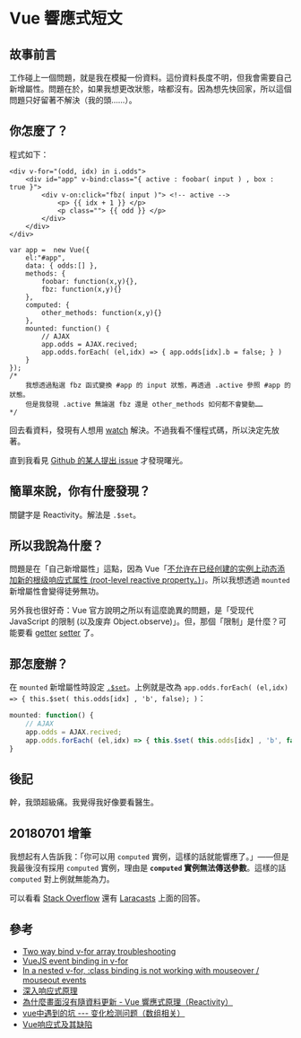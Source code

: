 # Vue 響應式短文

## 故事前言

工作碰上一個問題，就是我在模擬一份資料。這份資料長度不明，但我會需要自己新增屬性。問題在於，如果我想更改狀態，啥都沒有。因為想先快回家，所以這個問題只好留著不解決（我的頭……）。

## 你怎麼了？

程式如下：

```vue
<div v-for="(odd, idx) in i.odds">
    <div id="app" v-bind:class="{ active : foobar( input ) , box : true }">
        <div v-on:click="fbz( input )"> <!-- active -->
            <p> {{ idx + 1 }} </p>
            <p class=""> {{ odd }} </p>
        </div>
    </div>
</div>

var app =  new Vue({
    el:"#app",
    data: { odds:[] },
    methods: {
        foobar: function(x,y){},
        fbz: function(x,y){}
    },
    computed: {
        other_methods: function(x,y){}
    },
    mounted: function() {
        // AJAX
        app.odds = AJAX.recived;
        app.odds.forEach( (el,idx) => { app.odds[idx].b = false; } )
    }
});
/*
    我想透過點選 fbz 函式變換 #app 的 input 狀態，再透過 .active 參照 #app 的狀態。
    但是我發現 .active 無論選 fbz 還是 other_methods 如何都不會變動……
*/
```

回去看資料，發現有人想用 [watch](https://stackoverflow.com/questions/36978333/vuejs-event-binding-in-v-for) 解決。不過我看不懂程式碼，所以決定先放著。

直到我看見 [Github 的某人提出 issue](https://github.com/vuejs/vue/issues/5565) 才發現曙光。

## 簡單來說，你有什麼發現？

關鍵字是 Reactivity。解法是 `.$set`。

## 所以我說為什麼？

問題是在「自己新增屬性」這點，因為 Vue「[不允许在已经创建的实例上动态添加新的根级响应式属性 (root-level reactive property。)](https://cn.vuejs.org/v2/guide/reactivity.html)」。所以我想透過 `mounted` 新增屬性會變得徒勞無功。

另外我也很好奇：Vue 官方說明之所以有這麼詭異的問題，是「受现代 JavaScript 的限制 (以及废弃 Object.observe)」。但，那個「限制」是什麼？可能要看 [getter](https://developer.mozilla.org/en-US/docs/Web/JavaScript/Reference/Functions/get) [setter](https://developer.mozilla.org/en-US/docs/Web/JavaScript/Reference/Functions/set) 了。

## 那怎麼辦？

在 `mounted` 新增屬性時設定 [`.$set`](https://vuejs.org/v2/api/#Vue-set-target-key-value)。上例就是改為 `app.odds.forEach( (el,idx) => { this.$set( this.odds[idx] , 'b', false); )`：

```js
mounted: function() {
    // AJAX
    app.odds = AJAX.recived;
    app.odds.forEach( (el,idx) => { this.$set( this.odds[idx] , 'b', false); } )
}
```

## 後記

幹，我頭超級痛。我覺得我好像要看醫生。

## 20180701 增筆

我想起有人告訴我：「你可以用 `computed` 實例，這樣的話就能響應了。」——但是我最後沒有採用 `computed` 實例，理由是 **`computed` 實例無法傳送參數**。這樣的話 `computed` 對上例就無能為力。

可以看看 [Stack Overflow](https://stackoverflow.com/questions/40522634/can-i-pass-parameters-in-computed-properties-in-vue-js) 還有 [Laracasts](https://laracasts.com/discuss/channels/vue/pass-arguments-to-computed-properties?page=0) 上面的回答。

## 參考

* [Two way bind v-for array troubleshooting](https://codepen.io/iigmir/pen/vRRroa)
* [VueJS event binding in v-for](https://stackoverflow.com/questions/36978333/vuejs-event-binding-in-v-for)
* [In a nested v-for, :class binding is not working with mouseover / mouseout events](https://github.com/vuejs/vue/issues/5565)
* [深入响应式原理](https://cn.vuejs.org/v2/guide/reactivity.html)
* [為什麼畫面沒有隨資料更新 - Vue 響應式原理（Reactivity）](https://pjchender.blogspot.tw/2017/05/vue-vue-reactivity.html)
* [vue中遇到的坑 --- 变化检测问题（数组相关）](https://www.cnblogs.com/zhuzhenwei918/p/6893496.html)
* [Vue响应式及其缺陷](https://www.w3cplus.com/vue/vue-reactivity-and-pitfalls.html)
